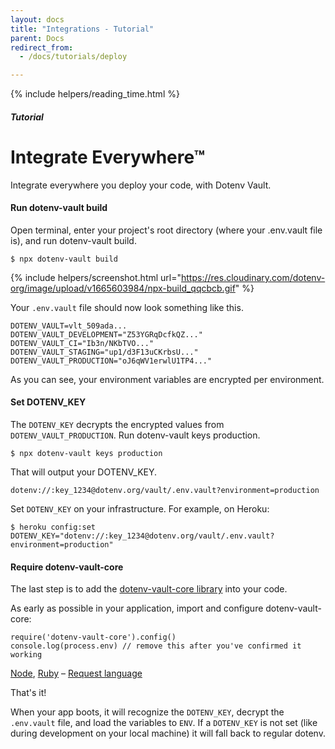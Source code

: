 ```yaml
---
layout: docs
title: "Integrations - Tutorial"
parent: Docs
redirect_from:
  - /docs/tutorials/deploy

---
```


{% include helpers/reading_time.html %}

##### Tutorial

# Integrate Everywhere™

Integrate everywhere you deploy your code, with Dotenv Vault.

#### Run dotenv-vault build

Open terminal, enter your project's root directory (where your .env.vault file is), and run dotenv-vault build.

```
$ npx dotenv-vault build
```

{% include helpers/screenshot.html url="https://res.cloudinary.com/dotenv-org/image/upload/v1665603984/npx-build_qqcbcb.gif" %}

Your `.env.vault` file should now look something like this.

```
DOTENV_VAULT=vlt_509ada...
DOTENV_VAULT_DEVELOPMENT="Z53YGRqDcfkQZ..."
DOTENV_VAULT_CI="Ib3n/NKbTVO..."
DOTENV_VAULT_STAGING="up1/d3F13uCKrbsU..."
DOTENV_VAULT_PRODUCTION="oJ6qWV1erwlU1TP4..."
```

As you can see, your environment variables are encrypted per environment.

#### Set DOTENV_KEY

The `DOTENV_KEY` decrypts the encrypted values from `DOTENV_VAULT_PRODUCTION`. Run dotenv-vault keys production.

```
$ npx dotenv-vault keys production
```

That will output your DOTENV_KEY.

```
dotenv://:key_1234@dotenv.org/vault/.env.vault?environment=production
```

Set `DOTENV_KEY` on your infrastructure. For example, on Heroku:

```
$ heroku config:set DOTENV_KEY="dotenv://:key_1234@dotenv.org/vault/.env.vault?environment=production"
```

#### Require dotenv-vault-core

The last step is to add the [dotenv-vault-core library](https://github.com/dotenv-org/dotenv-vault-core) into your code.

As early as possible in your application, import and configure dotenv-vault-core:

```
require('dotenv-vault-core').config()
console.log(process.env) // remove this after you've confirmed it working
```
[Node](https://github.com/dotenv-org/dotenv-vault-core), [Ruby](https://github.com/dotenv-org/dotenv-vault-ruby) – [Request language](https://github.com/dotenv-org/dotenv-vault/discussions/95)

That's it!

When your app boots, it will recognize the `DOTENV_KEY`, decrypt the `.env.vault` file, and load the variables to `ENV`. If a `DOTENV_KEY` is not set (like during development on your local machine) it will fall back to regular dotenv.

